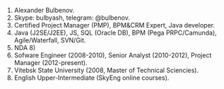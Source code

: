 1. Alexander Bulbenov.
2. Skype: bulbyash, telegram: @bulbenov.
3. Certified Project Manager (PMP), BPM&CRM Expert, Java developer.
4. Java (J2SE/J2EE), JS, SQL (Oracle DB), BPM (Pega PRPC/Camunda), Agile/Waterfall, SVN/Git.
5. NDA 8)
6. Sofware Engineer (2008-2010), Senior Analyst (2010-2012), Project Manager (2012-present).
7. Vitebsk State University (2008, Master of Technical Sciencies).
8. English Upper-Intermediate (SkyEng online courses).
